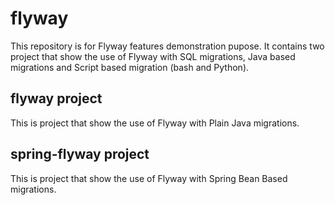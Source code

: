 # flyway
This repository is for Flyway features demonstration pupose. It contains two project that show the use of Flyway with SQL migrations, Java based migrations and Script based migration (bash and Python).

## flyway project 
This is project that show the use of Flyway with Plain Java migrations.

## spring-flyway project 
This is project that show the use of Flyway with Spring Bean Based migrations.
